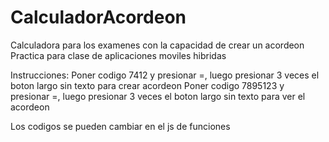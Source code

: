 # CalculadorAcordeon
Calculadora para los examenes con la capacidad de crear un acordeon
Practica para clase de aplicaciones moviles hibridas

Instrucciones:
Poner codigo 7412 y presionar =, luego presionar 3 veces el boton largo sin texto para crear acordeon
Poner codigo 7895123 y presionar =, luego presionar 3 veces el boton largo sin texto para ver el acordeon

Los codigos se pueden cambiar en el js de funciones
